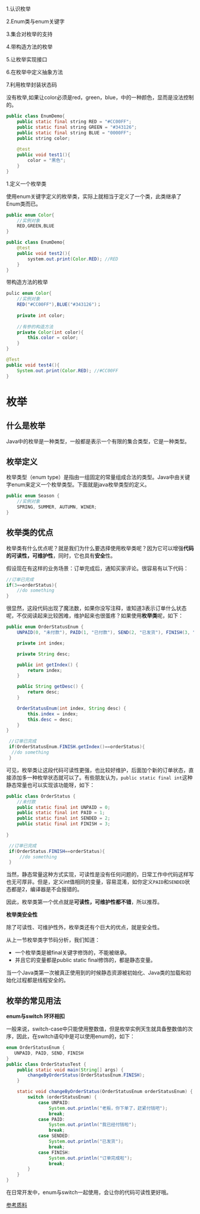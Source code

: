 1.认识枚举

2.Enum类与enum关键字

3.集合对枚举的支持

4.带构造方法的枚举

5.让枚举实现接口

6.在枚举中定义抽象方法

7.利用枚举封装状态码



没有枚举,如果让color必须是red，green，blue，中的一种颜色，显而是没法控制的。

```java
public class EnumDemo{
    public static final string RED = "#CC00FF";
    public static final string GREEN = "#343126";
    public static final string BLUE = "0000FF";
    public string color;
    
    @test
    public void test1(){
        color = "黑色";
    }
}
```



1.定义一个枚举类

使用enum关键字定义的枚举类，实际上就相当于定义了一个类，此类继承了Enum类而已。

```java
public enum Color{
    //实例对象
    RED,GREEN,BLUE
}
```

```java
public class EnumDemo{
    @test
    public void test2(){
        system.out.print(Color.RED); //RED
    }
}
```



带构造方法的枚举

```java
pulic enum Color{
    //实例对象
	RED("#CC00FF"),BLUE("#343126")；
        
    private int color;
    
    //有参的构造方法
    private Color(int color){
        this.color = color;
    }
}

@Test
public void test4(){
    System.out.print(Color.RED); //#CC00FF
}
```





# 枚举

## 什么是枚举

Java中的枚举是一种类型，一般都是表示一个有限的集合类型，它是一种类型。

## 枚举定义

枚举类型（enum type）是指由一组固定的常量组成合法的类型。Java中由关键字enum来定义一个枚举类型。下面就是java枚举类型的定义。

```java
public enum Season {
    //实例对象
    SPRING, SUMMER, AUTUMN, WINER;
}
```

## 枚举类的优点

枚举类有什么优点呢？就是我们为什么要选择使用枚举类呢？因为它可以增强**代码的可读性，可维护性**，同时，它也具有**安全**性。

假设现在有这样的业务场景：订单完成后，通知买家评论。很容易有以下代码：

```java
//订单已完成
if(3==orderStatus){
	//do something    
}
```



很显然，这段代码出现了魔法数，如果你没写注释，谁知道3表示订单什么状态呢，不仅阅读起来比较困难，维护起来也很蛋疼？如果使用**枚举类**呢，如下：

```java
public enum OrderStatusEnum {
    UNPAID(0, "未付款"), PAID(1, "已付款"), SEND(2, "已发货"), FINISH(3, "已完成"),;

    private int index;

    private String desc;

    public int getIndex() {
        return index;
    }

    public String getDesc() {
        return desc;
    }

    OrderStatusEnum(int index, String desc) {
        this.index = index;
        this.desc = desc;
    }
}

 //订单已完成
 if(OrderStatusEnum.FINISH.getIndex()==orderStatus){
  //do something
 }
```

可见，枚举类让这段代码可读性更强，也比较好维护，后面加个新的订单状态，直接添加多一种枚举状态就可以了。有些朋友认为，`public static final int`这种静态常量也可以实现该功能呀，如下：

```java
public class OrderStatus {
    //未付款
    public static final int UNPAID = 0;
    public static final int PAID = 1;
    public static final int SENDED = 2;
    public static final int FINISH = 3;
    
}

 //订单已完成
 if(OrderStatus.FINISH==orderStatus){
     //do something
 }
```

当然，静态常量这种方式实现，可读性是没有任何问题的，日常工作中代码这样写也无可厚非。但是，定义int值相同的变量，容易混淆，如你定义`PAID`和`SENDED`状态都是2，编译器是不会报错的。

因此，枚举类第一个优点就是**可读性，可维护性都不错**，所以推荐。

**枚举类安全性**

除了可读性、可维护性外，枚举类还有个巨大的优点，就是安全性。

从上一节枚举类字节码分析，我们知道：

- 一个枚举类是被final关键字修饰的，不能被继承。
- 并且它的变量都是public static final修饰的，都是静态变量。

当一个Java类第一次被真正使用到的时候静态资源被初始化、Java类的加载和初始化过程都是线程安全的。

## 枚举的常见用法

**enum与switch 环环相扣**

一般来说，switch-case中只能使用整数值，但是枚举实例天生就具备整数值的次序，因此，在switch语句中是可以使用enum的，如下：

```java
enum OrderStatusEnum {
   UNPAID, PAID, SEND, FINISH
}
public class OrderStatusTest {
    public static void main(String[] args) {
        changeByOrderStatus(OrderStatusEnum.FINISH);
    }

    static void changeByOrderStatus(OrderStatusEnum orderStatusEnum) {
        switch (orderStatusEnum) {
            case UNPAID:
                System.out.println("老板，你下单了，赶紧付钱吧");
                break;
            case PAID:
                System.out.println("我已经付钱啦");
                break;
            case SENDED:
                System.out.println("已发货");
                break;
            case FINISH:
                System.out.println("订单完成啦");
                break;
        }
    }
}
```

在日常开发中，enum与switch一起使用，会让你的代码可读性更好哦。

[参考质料](<https://juejin.im/post/5e25a549f265da3e4736bdd7#heading-1>)

